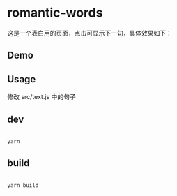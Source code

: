 # romantic-words

这是一个表白用的页面，点击可显示下一句，具体效果如下：

## Demo



## Usage

修改 src/text.js 中的句子


## dev

```bash

yarn

```

## build

```bash

yarn build

```
